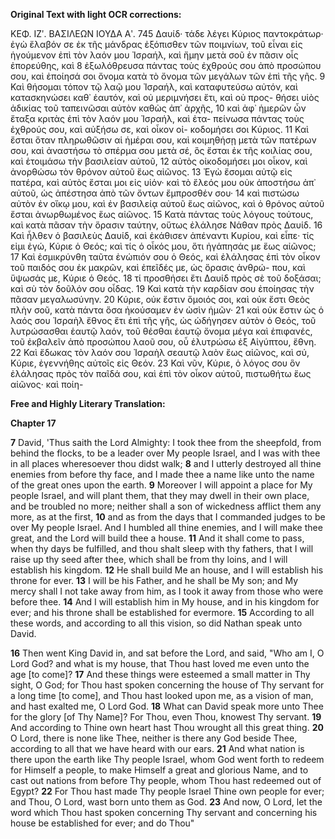**Original Text with light OCR corrections:**

ΚΕΦ. ΙΖʹ. ΒΑΣΙΛΕΩΝ ΙΟΥΔΑ Αʹ. 745
Δαυίδ· τάδε λέγει Κύριος παντοκράτωρ· ἐγὼ ἔλαβόν σε ἐκ τῆς
μάνδρας ἐξόπισθεν τῶν ποιμνίων, τοῦ εἶναι εἰς ἡγούμενον ἐπὶ τὸν
λαόν μου Ἰσραήλ, καὶ ἤμην μετὰ σοῦ ἐν πᾶσιν οἷς ἐπορεύθης, καὶ
8 ἐξωλόθρευσα πάντας τοὺς ἐχθρούς σου ἀπὸ προσώπου σου, καὶ
ἐποίησά σοι ὄνομα κατὰ τὸ ὄνομα τῶν μεγάλων τῶν ἐπὶ τῆς γῆς.
9 Καὶ θήσομαι τόπον τῷ λαῷ μου Ἰσραήλ, καὶ καταφυτεύσω αὐτόν,
καὶ κατασκηνώσει καθ᾽ ἑαυτόν, καὶ οὐ μεριμνήσει ἔτι, καὶ οὐ προς-
θήσει υἱὸς ἀδικίας τοῦ ταπεινῶσαι αὐτὸν καθὼς ἀπ᾽ ἀρχῆς,
10 καὶ ἀφ᾽ ἡμερῶν ὧν ἔταξα κριτὰς ἐπὶ τὸν λαόν μου Ἰσραήλ, καὶ ἐτα-
πείνωσα πάντας τοὺς ἐχθρούς σου, καὶ αὐξήσω σε, καὶ οἶκον οἰ-
κοδομήσει σοι Κύριος.
11 Καὶ ἔσται ὅταν πληρωθῶσιν αἱ ἡμέραι σου, καὶ κοιμηθήσῃ μετὰ
τῶν πατέρων σου, καὶ ἀναστήσω τὸ σπέρμα σου μετὰ σέ, ὃς ἔσται
ἐκ τῆς κοιλίας σου, καὶ ἑτοιμάσω τὴν βασιλείαν αὐτοῦ,
12 αὐτὸς οἰκοδομήσει μοι οἶκον, καὶ ἀνορθώσω τὸν θρόνον αὐτοῦ ἕως
αἰῶνος.
13 Ἐγὼ ἔσομαι αὐτῷ εἰς πατέρα, καὶ αὐτὸς ἔσται μοι εἰς υἱόν· καὶ
τὸ ἔλεός μου οὐκ ἀποστήσω ἀπ᾽ αὐτοῦ, ὡς ἀπέστησα ἀπὸ τῶν
ὄντων ἔμπροσθέν σου·
14 καὶ πιστώσω αὐτὸν ἐν οἴκῳ μου, καὶ ἐν βασιλείᾳ αὐτοῦ ἕως αἰῶνος,
καὶ ὁ θρόνος αὐτοῦ ἔσται ἀνωρθωμένος ἕως αἰῶνος.
15 Κατὰ πάντας τοὺς λόγους τούτους, καὶ κατὰ πᾶσαν τὴν ὅρασιν
ταύτην, οὕτως ἐλάλησε Νάθαν πρὸς Δαυίδ.
16 Καὶ ἦλθεν ὁ βασιλεὺς Δαυίδ, καὶ ἐκάθισεν ἀπέναντι Κυρίου, καὶ
εἶπε· τίς εἰμι ἐγώ, Κύριε ὁ Θεός; καὶ τίς ὁ οἶκός μου, ὅτι ἠγάπησάς
με ἕως αἰῶνος;
17 Καὶ ἐσμικρύνθη ταῦτα ἐνώπιόν σου ὁ Θεός, καὶ ἐλάλησας ἐπὶ τὸν
οἶκον τοῦ παιδός σου ἐκ μακρῶν, καὶ ἐπεῖδές με, ὡς ὅρασις ἀνθρώ-
που, καὶ ὕψωσάς με, Κύριε ὁ Θεός.
18 τί προσθήσει ἔτι Δαυίδ πρὸς σὲ τοῦ δοξάσαι; καὶ σὺ τὸν δοῦλόν
σου οἶδας.
19 Καὶ κατὰ τὴν καρδίαν σου ἐποίησας τὴν πᾶσαν μεγαλωσύνην.
20 Κύριε, οὐκ ἔστιν ὅμοιός σοι, καὶ οὐκ ἔστι Θεὸς πλὴν σοῦ, κατὰ
πάντα ὅσα ἠκούσαμεν ἐν ὠσὶν ἡμῶν·
21 καὶ οὐκ ἔστιν ὡς ὁ λαός σου Ἰσραὴλ ἔθνος ἔτι ἐπὶ τῆς γῆς, ὡς
ὡδήγησεν αὐτὸν ὁ Θεός, τοῦ λυτρώσασθαι ἑαυτῷ λαόν, τοῦ θέσθαι
ἑαυτῷ ὄνομα μέγα καὶ ἐπιφανές, τοῦ ἐκβαλεῖν ἀπὸ προσώπου λαοῦ
σου, οὗ ἐλυτρώσω ἐξ Αἰγύπτου, ἔθνη.
22 Καὶ ἔδωκας τὸν λαόν σου Ἰσραὴλ σεαυτῷ λαὸν ἕως αἰῶνος, καὶ σύ,
Κύριε, ἐγεννήθης αὐτοῖς εἰς Θεόν.
23 Καὶ νῦν, Κύριε, ὁ λόγος σου ὃν ἐλάλησας πρὸς τὸν παῖδά σου,
καὶ ἐπὶ τὸν οἶκον αὐτοῦ, πιστωθήτω ἕως αἰῶνος· καὶ ποίη-

**Free and Highly Literary Translation:**

**Chapter 17**

**7** David, 'Thus saith the Lord Almighty: I took thee from the sheepfold, from behind the flocks, to be a leader over My people Israel, and I was with thee in all places wheresoever thou didst walk;
**8** and I utterly destroyed all thine enemies from before thy face, and I made thee a name like unto the name of the great ones upon the earth.
**9** Moreover I will appoint a place for My people Israel, and will plant them, that they may dwell in their own place, and be troubled no more; neither shall a son of wickedness afflict them any more, as at the first,
**10** and as from the days that I commanded judges to be over My people Israel. And I humbled all thine enemies, and I will make thee great, and the Lord will build thee a house.
**11** And it shall come to pass, when thy days be fulfilled, and thou shalt sleep with thy fathers, that I will raise up thy seed after thee, which shall be from thy loins, and I will establish his kingdom.
**12** He shall build Me an house, and I will establish his throne for ever.
**13** I will be his Father, and he shall be My son; and My mercy shall I not take away from him, as I took it away from those who were before thee.
**14** And I will establish him in My house, and in his kingdom for ever; and his throne shall be established for evermore.
**15** According to all these words, and according to all this vision, so did Nathan speak unto David.

**16** Then went King David in, and sat before the Lord, and said, "Who am I, O Lord God? and what is my house, that Thou hast loved me even unto the age [to come]?
**17** And these things were esteemed a small matter in Thy sight, O God; for Thou hast spoken concerning the house of Thy servant for a long time [to come], and Thou hast looked upon me, as a vision of man, and hast exalted me, O Lord God.
**18** What can David speak more unto Thee for the glory [of Thy Name]? For Thou, even Thou, knowest Thy servant.
**19** And according to Thine own heart hast Thou wrought all this great thing.
**20** O Lord, there is none like Thee, neither is there any God beside Thee, according to all that we have heard with our ears.
**21** And what nation is there upon the earth like Thy people Israel, whom God went forth to redeem for Himself a people, to make Himself a great and glorious Name, and to cast out nations from before Thy people, whom Thou hast redeemed out of Egypt?
**22** For Thou hast made Thy people Israel Thine own people for ever; and Thou, O Lord, wast born unto them as God.
**23** And now, O Lord, let the word which Thou hast spoken concerning Thy servant and concerning his house be established for ever; and do Thou"